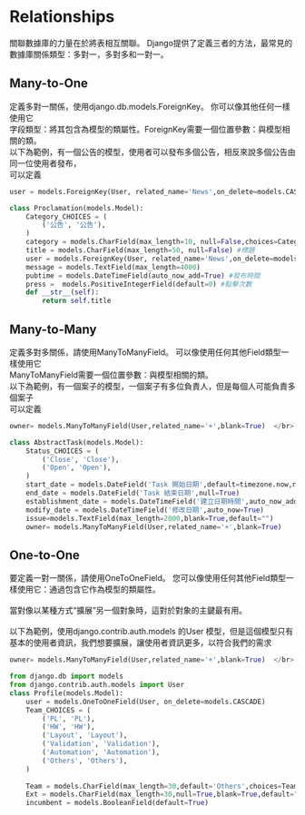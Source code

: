 # Relationships
關聯數據庫的力量在於將表相互關聯。 Django提供了定義三者的方法，最常見的數據庫關係類型：多對一，多對多和一對一。


## Many-to-One

定義多對一關係，使用django.db.models.ForeignKey。 你可以像其他任何一樣使用它</br>
字段類型：將其包含為模型的類屬性。ForeignKey需要一個位置參數：與模型相關的類。</br>
以下為範例，有一個公告的模型，使用者可以發布多個公告，相反來說多個公告由同一位使用者發布，</br>
可以定義

```python 
user = models.ForeignKey(User, related_name='News',on_delete=models.CASCADE)	
```

```python 
class Proclamation(models.Model):
    Category_CHOICES = (
        ('公告', '公告'),       
    )
    category = models.CharField(max_length=10, null=False,choices=Category_CHOICES) #類別關聯   
    title = models.CharField(max_length=50, null=False) #標題
    user = models.ForeignKey(User, related_name='News',on_delete=models.CASCADE)	
    message = models.TextField(max_length=4000)
    pubtime = models.DateTimeField(auto_now_add=True) #發布時間  
    press =  models.PositiveIntegerField(default=0) #點擊次數
    def __str__(self):
        return self.title
```

## Many-to-Many

定義多對多關係，請使用ManyToManyField。 可以像使用任何其他Field類型一樣使用它</br>
ManyToManyField需要一個位置參數：與模型相關的類。</br>
以下為範例，有一個案子的模型，一個案子有多位負責人，但是每個人可能負責多個案子</br>
可以定義</br>

```python 
owner= models.ManyToManyField(User,related_name='+',blank=True)  </br>	
```

```python 
class AbstractTask(models.Model):
    Status_CHOICES = (
        ('Close', 'Close'),       
		('Open', 'Open'),  
    )
    start_date = models.DateField('Task 開始日期',default=timezone.now,null=True)	
    end_date = models.DateField('Task 結束日期',null=True)	
    establishment_date = models.DateTimeField('建立日期時間',auto_now_add=True)	
    modify_date = models.DateTimeField('修改日期',auto_now=True)	
    issue=models.TextField(max_length=2000,blank=True,default="")    
    owner= models.ManyToManyField(User,related_name='+',blank=True)  
```


## One-to-One

要定義一對一關係，請使用OneToOneField。 您可以像使用任何其他Field類型一樣使用它：通過包含它作為模型的類屬性。</br>	
當對像以某種方式“擴展”另一個對象時，這對於對象的主鍵最有用。</br>	
以下為範例，使用django.contrib.auth.models 的User 模型，但是這個模型只有基本的使用者資訊，我們想要擴展，讓使用者資訊更多，以符合我們的需求</br>	

```python 
owner= models.ManyToManyField(User,related_name='+',blank=True)  </br>	
```

```python 
from django.db import models
from django.contrib.auth.models import User
class Profile(models.Model):
    user = models.OneToOneField(User, on_delete=models.CASCADE)
    Team_CHOICES = (
        ('PL', 'PL'),       
		('HW', 'HW'), 
		('Layout', 'Layout'), 
		('Validation', 'Validation'),
		('Automation', 'Automation'), 
		('Others', 'Others'),  			
	)  	
	
    Team = models.CharField(max_length=30,default='Others',choices=Team_CHOICES)
    Ext = models.CharField(max_length=30,null=True,blank=True,default="")	
    incumbent = models.BooleanField(default=True)
```
